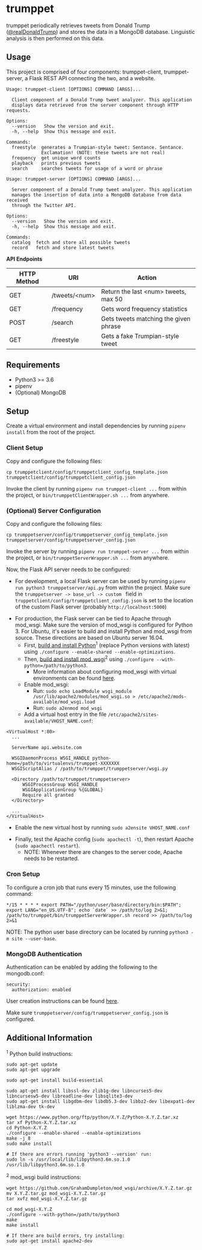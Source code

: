 # trumppet
trumppet periodically retrieves tweets from Donald Trump 
([@realDonaldTrump](https://twitter.com/realDonaldTrump)) and stores the data in
a MongoDB database. Linguistic analysis is then performed on this data.

## Usage
This project is comprised of four components: trumppet-client, trumppet-server,
a Flask REST API connecting the two, and a website.

```
Usage: trumppet-client [OPTIONS] COMMAND [ARGS]...

  Client component of a Donald Trump tweet analyzer. This application
  displays data retrieved from the server component through HTTP requests.

Options:
  --version   Show the version and exit.
  -h, --help  Show this message and exit.

Commands:
  freestyle  generates a Trumpian-style tweet: Sentance. Sentance.
             Exclamation! (NOTE: these tweets are not real)
  frequency  get unique word counts
  playback   prints previous tweets
  search     searches tweets for usage of a word or phrase
```

```
Usage: trumppet-server [OPTIONS] COMMAND [ARGS]...

  Server component of a Donald Trump tweet analyzer. This application
  manages the insertion of data into a MongoDB database from data received
  through the Twitter API.

Options:
  --version   Show the version and exit.
  -h, --help  Show this message and exit.

Commands:
  catalog  fetch and store all possible tweets
  record   fetch and store latest tweets
```

**API Endpoints**

| HTTP Method    | URI               | Action                                 |
| -------------- | ----------------- | -------------------------------------- |
| GET            | /tweets/\<num\>   | Return the last \<num\> tweets, max 50 |
| GET            | /frequency        | Gets word frequency statistics         |
| POST           | /search           | Gets tweets matching the given phrase  |
| GET            | /freestyle        | Gets a fake Trumpian-style tweet       |

## Requirements
  * Python3 >= 3.6
  * pipenv
  * (Optional) MongoDB

## Setup
Create a virtual environment and install dependencies by running `pipenv install`
from the root of the project.

### Client Setup
Copy and configure the following files:
```
cp trumppetclient/config/trumppetclient_config_template.json trumppetclient/config/trumppetclient_config.json
```

Invoke the client by running `pipenv run trumppet-client ...` from within the
project, or `bin/trumppetClientWrapper.sh ...` from anywhere.  

### (Optional) Server Configuration
Copy and configure the following files:
```
cp trumppetserver/config/trumppetserver_config_template.json trumppetserver/config/trumppetserver_config.json
```

Invoke the server by running `pipenv run trumppet-server ...` from within the
project, or `bin/trumppetServerWrapper.sh ...` from anywhere.  

Now, the Flask API server needs to be configured:
* For development, a local Flask server can be used by running `pipenv run python3 trumppetserver/api.py`
  from within the project.  Make sure the `trumppetserver -> base_url -> custom `
  field in `truppetclient/config/trumppetclient_config.json` is set to the
  location of the custom Flask server (probably `http://localhost:5000`)
+ For production, the Flask server can be tied to Apache through mod_wsgi.  Make
  sure the version of mod_wsgi is configured for Python 3.  For Ubuntu, it's
  easier to build and install Python and mod_wsgi from source.  These directions
  are based on Ubuntu server 16.04.
  * First, [build and install Python](https://solarianprogrammer.com/2017/06/30/building-python-ubuntu-wsl-debian/)<sup>1</sup>
    (replace Python versions with latest) using `./configure --enable-shared --enable-optimizations`.
  + Then, [build and install mod_wsgi](http://modwsgi.readthedocs.io/en/develop/user-guides/quick-installation-guide.html)<sup>2</sup>
    using `./configure --with-python=/path/to/python3`.
    * More information about configuring mod_wsgi with virtual environments
      can be found [here](http://modwsgi.readthedocs.io/en/develop/user-guides/virtual-environments.html).
  + Enable mod_wsgi:
    * Run: `sudo echo LoadModule wsgi_module /usr/lib/apache2/modules/mod_wsgi.so > /etc/apache2/mods-available/mod_wsgi.load`
    * Run: `sudo a2enmod mod_wsgi`
  * Add a virtual host entry in the file `/etc/apache2/sites-available/VHOST_NAME.conf`:
```
<VirtualHost *:80>
  ...

  ServerName api.website.com

  WSGIDaemonProcess WSGI_HANDLE python-home=/path/to/virtualenvs/trumppet-XXXXXXX
  WSGIScriptAlias / /path/to/trumppet/trumppetserver/wsgi.py

  <Directory /path/to/trumppet/trumppetserver>
      WSGIProcessGroup WSGI_HANDLE
      WSGIApplicationGroup %{GLOBAL}
      Require all granted
  </Directory>

  ...
</VirtualHost>
```
  * Enable the new virtual host by running `sudo a2ensite VHOST_NAME.conf`
  + Finally, test the Apache config (`sudo apachectl -t`), then restart Apache (`sudo apachectl restart`).
    * NOTE: Whenever there are changes to the server code, Apache needs to be restarted.

### Cron Setup
To configure a cron job that runs every 15 minutes, use the following command:
```
*/15 * * * * export PATH="/python/user/base/directory/bin:$PATH"; export LANG="en_US.UTF-8"; echo `date` >> /path/to/log 2>&1; /path/to/trumppet/bin/trumppetServerWrapper.sh record >> /path/to/log 2>&1
```
NOTE: The python user base directory can be located by running `python3 -m site --user-base`.

### MongoDB Authentication
Authentication can be enabled by adding the following to the mongodb.conf:
```
security:
  authorization: enabled
```
User creation instructions can be found [here](https://docs.mongodb.com/manual/tutorial/enable-authentication/).

Make sure `trumppetserver/config/trumppetserver_config.json` is configured.

## Additional Information
<sup>1</sup> Python build instructions:
```
sudo apt-get update
sudo apt-get upgrade

sudo apt-get install build-essential

sudo apt-get install libssl-dev zlib1g-dev libncurses5-dev libncursesw5-dev libreadline-dev libsqlite3-dev 
sudo apt-get install libgdbm-dev libdb5.3-dev libbz2-dev libexpat1-dev liblzma-dev tk-dev

wget https://www.python.org/ftp/python/X.Y.Z/Python-X.Y.Z.tar.xz
tar xf Python-X.Y.Z.tar.xz
cd Python-X.Y.Z
./configure --enable-shared --enable-optimizations
make -j 8
sudo make install

# If there are errors running 'python3 --version' run:
sudo ln -s /usr/local/lib/libpython3.6m.so.1.0 /usr/lib/libpython3.6m.so.1.0
```

<sup>2</sup> mod_wsgi build instructions:
```
wget https://github.com/GrahamDumpleton/mod_wsgi/archive/X.Y.Z.tar.gz
mv X.Y.Z.tar.gz mod_wsgi-X.Y.Z.tar.gz
tar xvfz mod_wsgi-X.Y.Z.tar.gz

cd mod_wsgi-X.Y.Z
./configure --with-python=/path/to/python3
make
make install

# If there are build errors, try installing:
sudo apt-get install apache2-dev
```
